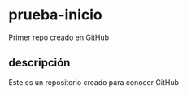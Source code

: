 # prueba-inicio
Primer repo creado en GitHub

## descripción
Este es un repositorio creado para conocer GitHub
